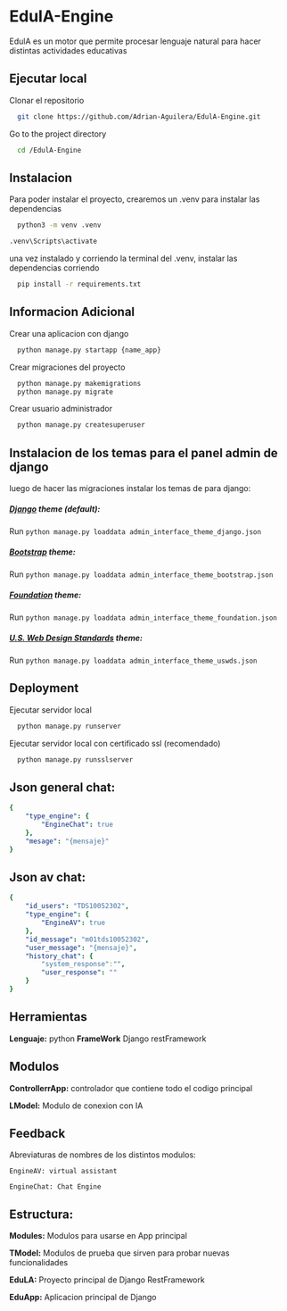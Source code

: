  
# EdulA-Engine 

EdulA es un motor que permite procesar lenguaje natural para hacer distintas actividades educativas

## Ejecutar local

Clonar el repositorio 
```bash
  git clone https://github.com/Adrian-Aguilera/EdulA-Engine.git
```

Go to the project directory

```bash
  cd /EdulA-Engine
```


## Instalacion

Para poder instalar el proyecto, crearemos un .venv para instalar las dependencias

```bash
  python3 -m venv .venv
```
```bash
.venv\Scripts\activate
```
una vez instalado y corriendo la terminal del .venv, instalar las dependencias corriendo

```bash
  pip install -r requirements.txt
```

## Informacion Adicional

Crear una aplicacion con django

```bash
  python manage.py startapp {name_app}
```

Crear migraciones del proyecto

```bash
  python manage.py makemigrations
  python manage.py migrate
```

Crear usuario administrador
```bash
  python manage.py createsuperuser
```

## Instalacion de los temas para el panel admin de django
luego de hacer las migraciones instalar los temas de para django:

##### [Django](https://www.djangoproject.com/) theme (default):
Run `python manage.py loaddata admin_interface_theme_django.json`

##### [Bootstrap](http://getbootstrap.com/) theme:
Run `python manage.py loaddata admin_interface_theme_bootstrap.json`

##### [Foundation](http://foundation.zurb.com/) theme:
Run `python manage.py loaddata admin_interface_theme_foundation.json`

##### [U.S. Web Design Standards](https://standards.usa.gov/) theme:
Run `python manage.py loaddata admin_interface_theme_uswds.json`

## Deployment

Ejecutar servidor local

```bash
  python manage.py runserver
```

Ejecutar servidor local  con certificado ssl (recomendado)

```bash
  python manage.py runsslserver
```

## Json general chat:
```yaml
{
    "type_engine": {
        "EngineChat": true
    },
    "mesage": "{mensaje}"
}
```
## Json av chat:
```yaml
{
    "id_users": "TDS10052302",
    "type_engine": {
        "EngineAV": true
    },
    "id_message": "m01tds10052302",
    "user_message": "{mensaje}",
    "history_chat": {
        "system_response":"",
        "user_response": ""
    }
}
```

## Herramientas

**Lenguaje:** python
**FrameWork** Django restFramework


## Modulos
**ControllerrApp:** controlador que contiene todo el codigo principal

**LModel:** Modulo de conexion con IA

## Feedback

Abreviaturas de nombres de los distintos modulos:

`EngineAV: virtual assistant`

`EngineChat: Chat Engine`

## Estructura:
**Modules:** Modulos para usarse en App principal

**TModel:** Modulos de prueba que sirven para probar nuevas funcionalidades

**EduLA:** Proyecto principal de Django RestFramework

**EduApp:** Aplicacion principal de Django


